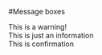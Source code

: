 #Message boxes

<div class="box box-error"><i class="fa fa-exclamation fa-fw"></i> This is a warning!</div>
<div class="box box-info"><i class="fa fa-info fa-fw">   </i> This is just an information</div>
<div class="box box-confirm"><i class="fa fa-check fa-fw">   </i> This is confirmation</div>